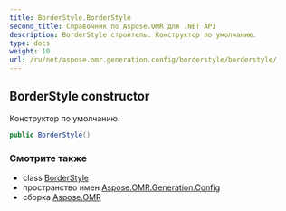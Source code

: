 ```yaml
---
title: BorderStyle.BorderStyle
second_title: Справочник по Aspose.OMR для .NET API
description: BorderStyle строитель. Конструктор по умолчанию.
type: docs
weight: 10
url: /ru/net/aspose.omr.generation.config/borderstyle/borderstyle/
---
```

## BorderStyle constructor

Конструктор по умолчанию.

```csharp
public BorderStyle()
```

### Смотрите также

* class [BorderStyle](../)
* пространство имен [Aspose.OMR.Generation.Config](../../borderstyle/)
* сборка [Aspose.OMR](../../../)



